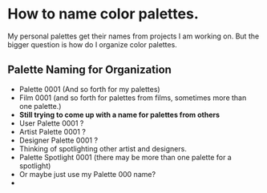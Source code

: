 # How to name color palettes.

My personal palettes get their names from projects I am working on.
But the bigger question is how do I organize color palettes.

## Palette Naming for Organization
- Palette 0001 (And so forth for my palettes)
- Film 0001 (and so forth for palettes from films, sometimes more than one palette.)
- **Still trying to come up with a name for palettes from others**
- User Palette 0001 ?
- Artist Palette 0001 ?
- Designer Palette 0001 ?
- Thinking of spotlighting other artist and designers.
- Palette Spotlight 0001 (there may be more than one palette for a spotlight)
- Or maybe just use my Palette 000 name?
- 